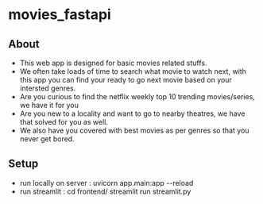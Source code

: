 # movies_fastapi

## About
- This web app is designed for basic movies related stuffs. 
- We often take loads of time to search what movie to watch next, with this app you can find your ready to go next movie based on your intersted genres. 
- Are you curious to find the netflix weekly top 10 trending movies/series, we have it for you
- Are you new to a locality and want to go to nearby theatres, we have that solved for you as well.
- We also have you covered with best movies as per genres so that you never get bored.

## Setup
- run locally on server : uvicorn app.main:app --reload
- run streamlit : cd frontend/ streamlit run streamlit.py
